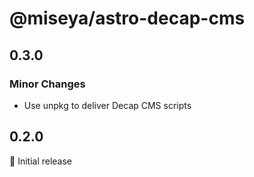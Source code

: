# @miseya/astro-decap-cms

## 0.3.0

### Minor Changes

- Use unpkg to deliver Decap CMS scripts

## 0.2.0

🎉 Initial release
